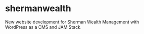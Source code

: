 # shermanwealth
New website development for Sherman Wealth Management with WordPress as a CMS and JAM Stack.
